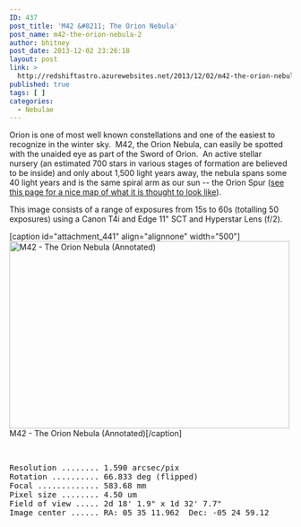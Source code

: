 ```yaml
---
ID: 437
post_title: 'M42 &#8211; The Orion Nebula'
post_name: m42-the-orion-nebula-2
author: bhitney
post_date: 2013-12-02 23:26:18
layout: post
link: >
  http://redshiftastro.azurewebsites.net/2013/12/02/m42-the-orion-nebula-2/
published: true
tags: [ ]
categories:
  - Nebulae
---
```

Orion is one of most well known constellations and one of the easiest to recognize in the winter sky.  M42, the Orion Nebula, can easily be spotted with the unaided eye as part of the Sword of Orion.  An active stellar nursery (an estimated 700 stars in various stages of formation are believed to be inside) and only about 1,500 light years away, the nebula spans some 40 light years and is the same spiral arm as our sun -- the Orion Spur (<a href="http://earthsky.org/space/does-our-sun-reside-in-a-spiral-arm-of-the-milky-way-galaxy" target="_blank" rel="noopener">see this page for a nice map of what it is thought to look like</a>).

This image consists of a range of exposures from 15s to 60s (totalling 50 exposures) using a Canon T4i and Edge 11" SCT and Hyperstar Lens (f/2).

[caption id="attachment_441" align="alignnone" width="500"]<a href="http://redshiftastro.azurewebsites.net/wp-content/uploads/2015/11/m42-1600-annotated.jpg"><img class="size-medium wp-image-441" src="http://redshiftastro.azurewebsites.net/wp-content/uploads/2015/11/m42-1600-annotated-500x334.jpg" alt="M42 - The Orion Nebula (Annotated)" width="500" height="334" /></a> M42 - The Orion Nebula (Annotated)[/caption]

&nbsp;
<pre>Resolution ........ 1.590 arcsec/pix
Rotation .......... 66.833 deg (flipped)
Focal ............. 583.68 mm
Pixel size ........ 4.50 um
Field of view ..... 2d 18' 1.9" x 1d 32' 7.7"
Image center ...... RA: 05 35 11.962  Dec: -05 24 59.12
</pre>